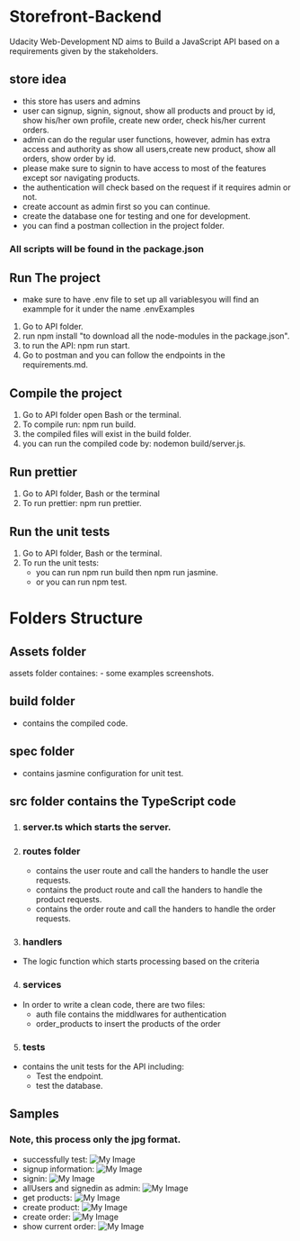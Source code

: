 # Storefront-Backend
Udacity Web-Development ND aims to Build a JavaScript API based on a requirements given by the stakeholders.
## store idea
- this store has users and admins
- user can signup, signin, signout, show all products and prouct by id, show his/her own profile,
    create new order, check his/her current orders.
- admin can do the regular user functions, however, admin has extra access and authority as show all 
    users,create new product, show all orders, show order by id.
- please make sure to signin to have access to most of the features except sor navigating products.
- the authentication will check based on the request if it requires admin or not.
- create account as admin first so you can continue.
- create the database one for testing and one for development.
- you can find a  postman collection in the project folder.
### All scripts will be found in the package.json
## Run The project
- make sure to have .env file to set up all variablesyou will find an exammple for it under the name .envExamples
1. Go to API folder.
2. run npm install "to download all the node-modules in the package.json".
3. to run the API: npm run start.
4. Go to postman and you can follow the endpoints in the requirements.md.
## Compile the project
1. Go to API folder open Bash or the terminal.
2. To compile run: npm run build.
3. the compiled files will exist in the build folder.
4. you can run the compiled code by: nodemon build/server.js.
## Run prettier
1. Go to API folder, Bash or the terminal
2. To run prettier: npm run prettier.
## Run the unit tests
1. Go to API folder, Bash or the terminal.
2. To run the unit tests:
    - you can run npm run build then npm run jasmine.
    - or you can run npm test.

# Folders Structure
## Assets folder
assets folder containes:
    - some examples screenshots.
## build folder
- contains the compiled code.
## spec folder
- contains jasmine configuration for unit test.
## src folder contains the TypeScript code
1. ### server.ts which starts the server.
2. ### routes folder
    - contains the user route and call the handers to handle the user requests.
    - contains the product route and call the handers to handle the product requests.
    - contains the order route and call the handers to handle the order requests.
3. ### handlers
- The logic function which starts processing based on the criteria
4. ###  services
- In order to write a clean code, there are two files:
    - auth file contains the middlwares for authentication
    - order_products to insert the products of the order
5. ### tests
- contains the unit tests for the API including:
    - Test the endpoint.
    - test the database.
## Samples
### Note, this process only the jpg format.
- successfully test:
![My Image](API/samples/jasmineTest.png)
- signup information:
![My Image](API/samples/signup.png)
- signin:
![My Image](API/samples/signin.png)
- allUsers and signedin as admin:
![My Image](API/samples/allUsers.png)
- get products:
![My Image](API/samples/getProducts.png)
- create product:
![My Image](API/samples/createProduct.png)
- create order:
![My Image](API/samples/createOrder.png)
- show current order:
![My Image](API/samples/showCurrent.png)